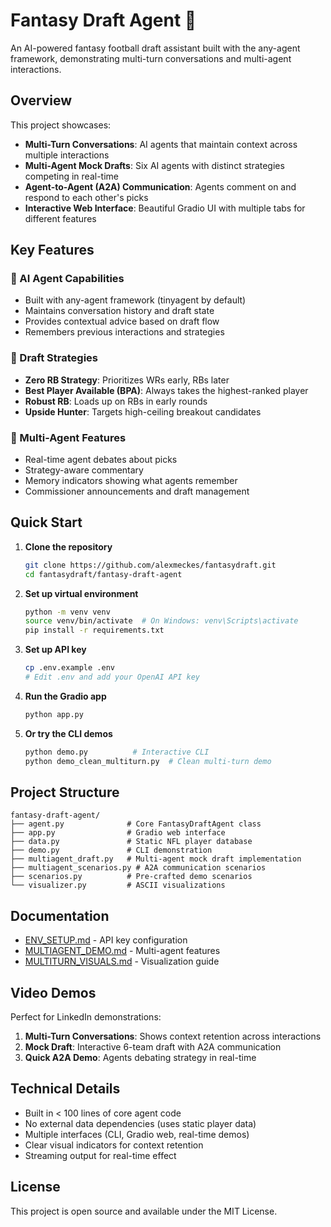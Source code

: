 # Fantasy Draft Agent 🏈

An AI-powered fantasy football draft assistant built with the any-agent framework, demonstrating multi-turn conversations and multi-agent interactions.

## Overview

This project showcases:
- **Multi-Turn Conversations**: AI agents that maintain context across multiple interactions
- **Multi-Agent Mock Drafts**: Six AI agents with distinct strategies competing in real-time
- **Agent-to-Agent (A2A) Communication**: Agents comment on and respond to each other's picks
- **Interactive Web Interface**: Beautiful Gradio UI with multiple tabs for different features

## Key Features

### 🤖 AI Agent Capabilities
- Built with any-agent framework (tinyagent by default)
- Maintains conversation history and draft state
- Provides contextual advice based on draft flow
- Remembers previous interactions and strategies

### 🎯 Draft Strategies
- **Zero RB Strategy**: Prioritizes WRs early, RBs later
- **Best Player Available (BPA)**: Always takes the highest-ranked player
- **Robust RB**: Loads up on RBs in early rounds
- **Upside Hunter**: Targets high-ceiling breakout candidates

### 💬 Multi-Agent Features
- Real-time agent debates about picks
- Strategy-aware commentary
- Memory indicators showing what agents remember
- Commissioner announcements and draft management

## Quick Start

1. **Clone the repository**
   ```bash
   git clone https://github.com/alexmeckes/fantasydraft.git
   cd fantasydraft/fantasy-draft-agent
   ```

2. **Set up virtual environment**
   ```bash
   python -m venv venv
   source venv/bin/activate  # On Windows: venv\Scripts\activate
   pip install -r requirements.txt
   ```

3. **Set up API key**
   ```bash
   cp .env.example .env
   # Edit .env and add your OpenAI API key
   ```

4. **Run the Gradio app**
   ```bash
   python app.py
   ```

5. **Or try the CLI demos**
   ```bash
   python demo.py          # Interactive CLI
   python demo_clean_multiturn.py  # Clean multi-turn demo
   ```

## Project Structure

```
fantasy-draft-agent/
├── agent.py              # Core FantasyDraftAgent class
├── app.py                # Gradio web interface
├── data.py               # Static NFL player database
├── demo.py               # CLI demonstration
├── multiagent_draft.py   # Multi-agent mock draft implementation
├── multiagent_scenarios.py # A2A communication scenarios
├── scenarios.py          # Pre-crafted demo scenarios
└── visualizer.py         # ASCII visualizations
```

## Documentation

- [ENV_SETUP.md](fantasy-draft-agent/ENV_SETUP.md) - API key configuration
- [MULTIAGENT_DEMO.md](fantasy-draft-agent/MULTIAGENT_DEMO.md) - Multi-agent features
- [MULTITURN_VISUALS.md](fantasy-draft-agent/MULTITURN_VISUALS.md) - Visualization guide

## Video Demos

Perfect for LinkedIn demonstrations:
1. **Multi-Turn Conversations**: Shows context retention across interactions
2. **Mock Draft**: Interactive 6-team draft with A2A communication
3. **Quick A2A Demo**: Agents debating strategy in real-time

## Technical Details

- Built in < 100 lines of core agent code
- No external data dependencies (uses static player data)
- Multiple interfaces (CLI, Gradio web, real-time demos)
- Clear visual indicators for context retention
- Streaming output for real-time effect

## License

This project is open source and available under the MIT License. 